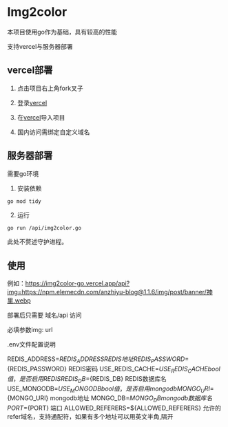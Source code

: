 # Img2color

本项目使用go作为基础，具有较高的性能

支持vercel与服务器部署

## vercel部署

1. 点击项目右上角fork叉子

2. 登录[vercel](https://vercel.com/)

3. 在[vercel](https://vercel.com/)导入项目

4. 国内访问需绑定自定义域名

## 服务器部署

需要go环境

1. 安装依赖
```bash
go mod tidy
```
2. 运行
```
go run /api/img2color.go
```
此处不赘述守护进程。

## 使用

例如：https://img2color-go.vercel.app/api?img=https://npm.elemecdn.com/anzhiyu-blog@1.1.6/img/post/banner/神里.webp

部署后只需要 域名/api 访问

必填参数img: url

.env文件配置说明


REDIS_ADDRESS=${REDIS_ADDRESS}  REDIS地址
REDIS_PASSWORD=${REDIS_PASSWORD}    REDIS密码
USE_REDIS_CACHE=${USE_REDIS_CACHE}  bool值，是否启用REDIS
REDIS_DB=${REDIS_DB}    REDIS数据库名
USE_MONGODB=${USE_MONGODB}  bool值，是否启用mongodb
MONGO_URI=${MONGO_URI}  mongodb地址
MONGO_DB=${MONGO_DB}    mongodb数据库名
PORT=${PORT} 端口
ALLOWED_REFERERS=${ALLOWED_REFERERS} 允许的refer域名，支持通配符，如果有多个地址可以用英文半角,隔开
